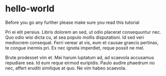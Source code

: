 # hello-world
Before you go any further please make sure you read this tutorial

Pri ei elit persius. Libris dolorem an sed, ut odio placerat consequuntur nec. Quo odio wisi dicta cu, at sea populo mollis disputationi. Id sed veri mediocrem consequat. Ferri verear at vis, eum et causae graecis pertinax, te congue inermis pri. Ex nec ignota imperdiet, reque possit ne mel.

Brute prodesset vim et. Mei harum luptatum ad, ad scaevola accusamus repudiare sea. Id eum reque eirmod euripidis. Paulo audire phaedrum no nec, affert eruditi similique at quo. Ne vim habeo scaevola.
